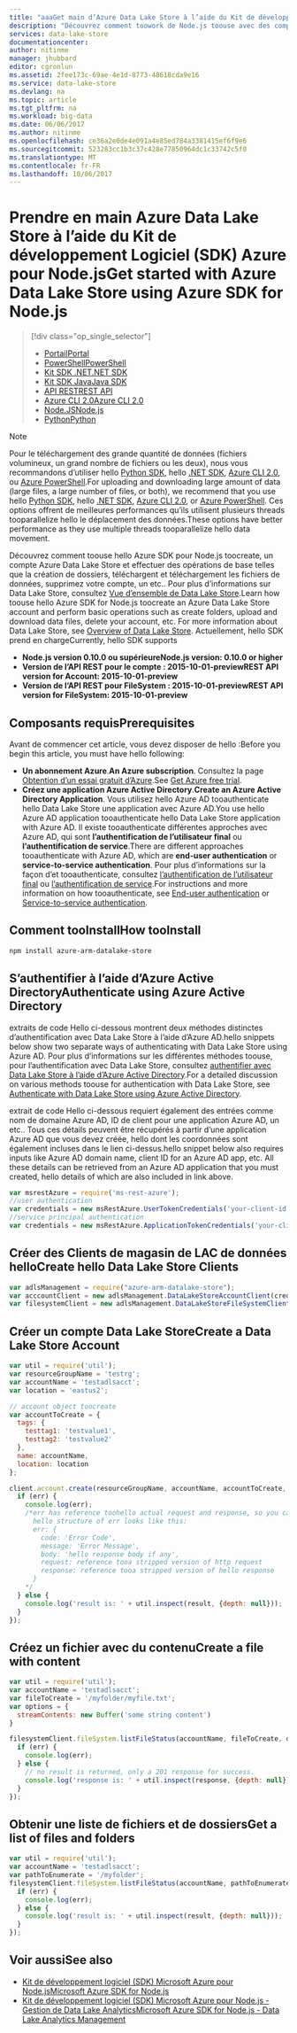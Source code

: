 ```yaml
---
title: "aaaGet main d’Azure Data Lake Store à l’aide du Kit de développement logiciel Azure pour Node.js | Documents Microsoft"
description: "Découvrez comment toowork de Node.js toouse avec des comptes Data Lake Store et hello système de fichiers."
services: data-lake-store
documentationcenter: 
author: nitinme
manager: jhubbard
editor: cgronlun
ms.assetid: 2fee173c-69ae-4e1d-8773-48618cda9e16
ms.service: data-lake-store
ms.devlang: na
ms.topic: article
ms.tgt_pltfrm: na
ms.workload: big-data
ms.date: 06/06/2017
ms.author: nitinme
ms.openlocfilehash: ce36a2e0de4e091a4e85ed784a3381415ef6f9e6
ms.sourcegitcommit: 523283cc1b3c37c428e77850964dc1c33742c5f0
ms.translationtype: MT
ms.contentlocale: fr-FR
ms.lasthandoff: 10/06/2017
---
```

# <a name="get-started-with-azure-data-lake-store-using-azure-sdk-for-nodejs"></a><span data-ttu-id="d9dab-103">Prendre en main Azure Data Lake Store à l’aide du Kit de développement Logiciel (SDK) Azure pour Node.js</span><span class="sxs-lookup"><span data-stu-id="d9dab-103">Get started with Azure Data Lake Store using Azure SDK for Node.js</span></span>
> [!div class="op_single_selector"]
> * [<span data-ttu-id="d9dab-104">Portail</span><span class="sxs-lookup"><span data-stu-id="d9dab-104">Portal</span></span>](data-lake-store-get-started-portal.md)
> * [<span data-ttu-id="d9dab-105">PowerShell</span><span class="sxs-lookup"><span data-stu-id="d9dab-105">PowerShell</span></span>](data-lake-store-get-started-powershell.md)
> * [<span data-ttu-id="d9dab-106">Kit SDK .NET</span><span class="sxs-lookup"><span data-stu-id="d9dab-106">.NET SDK</span></span>](data-lake-store-get-started-net-sdk.md)
> * [<span data-ttu-id="d9dab-107">Kit SDK Java</span><span class="sxs-lookup"><span data-stu-id="d9dab-107">Java SDK</span></span>](data-lake-store-get-started-java-sdk.md)
> * [<span data-ttu-id="d9dab-108">API REST</span><span class="sxs-lookup"><span data-stu-id="d9dab-108">REST API</span></span>](data-lake-store-get-started-rest-api.md)
> * [<span data-ttu-id="d9dab-109">Azure CLI 2.0</span><span class="sxs-lookup"><span data-stu-id="d9dab-109">Azure CLI 2.0</span></span>](data-lake-store-get-started-cli-2.0.md)
> * [<span data-ttu-id="d9dab-110">Node.JS</span><span class="sxs-lookup"><span data-stu-id="d9dab-110">Node.js</span></span>](data-lake-store-manage-use-nodejs.md)
> * [<span data-ttu-id="d9dab-111">Python</span><span class="sxs-lookup"><span data-stu-id="d9dab-111">Python</span></span>](data-lake-store-get-started-python.md)
>
> 

> [!NOTE]
> <span data-ttu-id="d9dab-112">Pour le téléchargement des grande quantité de données (fichiers volumineux, un grand nombre de fichiers ou les deux), nous vous recommandons d’utiliser hello [Python SDK](data-lake-store-get-started-python.md), hello [.NET SDK](data-lake-store-get-started-net-sdk.md), [Azure CLI 2.0](data-lake-store-get-started-cli-2.0.md), ou [Azure PowerShell](data-lake-store-get-started-powershell.md).</span><span class="sxs-lookup"><span data-stu-id="d9dab-112">For uploading and downloading large amount of data (large files, a large number of files, or both), we recommend that you use hello [Python SDK](data-lake-store-get-started-python.md), hello [.NET SDK](data-lake-store-get-started-net-sdk.md), [Azure CLI 2.0](data-lake-store-get-started-cli-2.0.md), or [Azure PowerShell](data-lake-store-get-started-powershell.md).</span></span> <span data-ttu-id="d9dab-113">Ces options offrent de meilleures performances qu’ils utilisent plusieurs threads tooparallelize hello le déplacement des données.</span><span class="sxs-lookup"><span data-stu-id="d9dab-113">These options have better performance as they use multiple threads tooparallelize hello data movement.</span></span>
> 
> 

<span data-ttu-id="d9dab-114">Découvrez comment toouse hello Azure SDK pour Node.js toocreate, un compte Azure Data Lake Store et effectuer des opérations de base telles que la création de dossiers, téléchargent et téléchargement les fichiers de données, supprimez votre compte, un etc.. Pour plus d’informations sur Data Lake Store, consultez [Vue d’ensemble de Data Lake Store](data-lake-store-overview.md).</span><span class="sxs-lookup"><span data-stu-id="d9dab-114">Learn how toouse hello Azure SDK for Node.js toocreate an Azure Data Lake Store account and perform basic operations such as create folders, upload and download data files, delete your account, etc. For more information about Data Lake Store, see [Overview of Data Lake Store](data-lake-store-overview.md).</span></span> <span data-ttu-id="d9dab-115">Actuellement, hello SDK prend en charge</span><span class="sxs-lookup"><span data-stu-id="d9dab-115">Currently, hello SDK supports</span></span>

* <span data-ttu-id="d9dab-116">**Node.js version 0.10.0 ou supérieure**</span><span class="sxs-lookup"><span data-stu-id="d9dab-116">**Node.js version: 0.10.0 or higher**</span></span>
* <span data-ttu-id="d9dab-117">**Version de l’API REST pour le compte : 2015-10-01-preview**</span><span class="sxs-lookup"><span data-stu-id="d9dab-117">**REST API version for Account: 2015-10-01-preview**</span></span>
* <span data-ttu-id="d9dab-118">**Version de l’API REST pour FileSystem : 2015-10-01-preview**</span><span class="sxs-lookup"><span data-stu-id="d9dab-118">**REST API version for FileSystem: 2015-10-01-preview**</span></span>

## <a name="prerequisites"></a><span data-ttu-id="d9dab-119">Composants requis</span><span class="sxs-lookup"><span data-stu-id="d9dab-119">Prerequisites</span></span>
<span data-ttu-id="d9dab-120">Avant de commencer cet article, vous devez disposer de hello :</span><span class="sxs-lookup"><span data-stu-id="d9dab-120">Before you begin this article, you must have hello following:</span></span>

* <span data-ttu-id="d9dab-121">**Un abonnement Azure**.</span><span class="sxs-lookup"><span data-stu-id="d9dab-121">**An Azure subscription**.</span></span> <span data-ttu-id="d9dab-122">Consultez la page [Obtention d’un essai gratuit d’Azure](https://azure.microsoft.com/pricing/free-trial/).</span><span class="sxs-lookup"><span data-stu-id="d9dab-122">See [Get Azure free trial](https://azure.microsoft.com/pricing/free-trial/).</span></span>
* <span data-ttu-id="d9dab-123">**Créez une application Azure Active Directory**.</span><span class="sxs-lookup"><span data-stu-id="d9dab-123">**Create an Azure Active Directory Application**.</span></span> <span data-ttu-id="d9dab-124">Vous utilisez hello Azure AD tooauthenticate hello Data Lake Store une application avec Azure AD.</span><span class="sxs-lookup"><span data-stu-id="d9dab-124">You use hello Azure AD application tooauthenticate hello Data Lake Store application with Azure AD.</span></span> <span data-ttu-id="d9dab-125">Il existe tooauthenticate différentes approches avec Azure AD, qui sont **l’authentification de l’utilisateur final** ou **l’authentification de service**.</span><span class="sxs-lookup"><span data-stu-id="d9dab-125">There are different approaches tooauthenticate with Azure AD, which are **end-user authentication** or **service-to-service authentication**.</span></span> <span data-ttu-id="d9dab-126">Pour plus d’informations sur la façon d’et tooauthenticate, consultez [l’authentification de l’utilisateur final](data-lake-store-end-user-authenticate-using-active-directory.md) ou [l’authentification de service](data-lake-store-authenticate-using-active-directory.md).</span><span class="sxs-lookup"><span data-stu-id="d9dab-126">For instructions and more information on how tooauthenticate, see [End-user authentication](data-lake-store-end-user-authenticate-using-active-directory.md) or [Service-to-service authentication](data-lake-store-authenticate-using-active-directory.md).</span></span>

## <a name="how-tooinstall"></a><span data-ttu-id="d9dab-127">Comment tooInstall</span><span class="sxs-lookup"><span data-stu-id="d9dab-127">How tooInstall</span></span>
```bash
npm install azure-arm-datalake-store
```

## <a name="authenticate-using-azure-active-directory"></a><span data-ttu-id="d9dab-128">S’authentifier à l’aide d’Azure Active Directory</span><span class="sxs-lookup"><span data-stu-id="d9dab-128">Authenticate using Azure Active Directory</span></span>
<span data-ttu-id="d9dab-129">extraits de code Hello ci-dessous montrent deux méthodes distinctes d’authentification avec Data Lake Store à l’aide d’Azure AD.</span><span class="sxs-lookup"><span data-stu-id="d9dab-129">hello snippets below show two separate ways of authenticating with Data Lake Store using Azure AD.</span></span> <span data-ttu-id="d9dab-130">Pour plus d’informations sur les différentes méthodes toouse, pour l’authentification avec Data Lake Store, consultez [authentifier avec Data Lake Store à l’aide d’Azure Active Directory](data-lake-store-authenticate-using-active-directory.md).</span><span class="sxs-lookup"><span data-stu-id="d9dab-130">For a detailed discussion on various methods toouse for authentication with Data Lake Store, see [Authenticate with Data Lake Store using Azure Active Directory](data-lake-store-authenticate-using-active-directory.md).</span></span>

<span data-ttu-id="d9dab-131">extrait de code Hello ci-dessous requiert également des entrées comme nom de domaine Azure AD, ID de client pour une application Azure AD, un etc.. Tous ces détails peuvent être récupérés à partir d’une application Azure AD que vous devez créée, hello dont les coordonnées sont également incluses dans le lien ci-dessus.</span><span class="sxs-lookup"><span data-stu-id="d9dab-131">hello snippet below also requires inputs like Azure AD domain name, client ID for an Azure AD app, etc. All these details can be retrieved from an Azure AD application that you must created, hello details of which are also included in link above.</span></span>

 ```javascript
 var msrestAzure = require('ms-rest-azure');
 //user authentication
 var credentials = new msRestAzure.UserTokenCredentials('your-client-id', 'your-domain', 'your-username', 'your-password', 'your-redirect-uri');
 //service principal authentication
 var credentials = new msRestAzure.ApplicationTokenCredentials('your-client-id', 'your-domain', 'your-secret');
 ```

## <a name="create-hello-data-lake-store-clients"></a><span data-ttu-id="d9dab-132">Créer des Clients de magasin de LAC de données hello</span><span class="sxs-lookup"><span data-stu-id="d9dab-132">Create hello Data Lake Store Clients</span></span>
```javascript
var adlsManagement = require("azure-arm-datalake-store");
var acccountClient = new adlsManagement.DataLakeStoreAccountClient(credentials, "your-subscription-id");
var filesystemClient = new adlsManagement.DataLakeStoreFileSystemClient(credentials);
```

## <a name="create-a-data-lake-store-account"></a><span data-ttu-id="d9dab-133">Créer un compte Data Lake Store</span><span class="sxs-lookup"><span data-stu-id="d9dab-133">Create a Data Lake Store Account</span></span>
```javascript
var util = require('util');
var resourceGroupName = 'testrg';
var accountName = 'testadlsacct';
var location = 'eastus2';

// account object toocreate
var accountToCreate = {
  tags: {
    testtag1: 'testvalue1',
    testtag2: 'testvalue2'
  },
  name: accountName,
  location: location
};

client.account.create(resourceGroupName, accountName, accountToCreate, function (err, result, request, response) {
  if (err) {
    console.log(err);
    /*err has reference toohello actual request and response, so you can see what was sent and received on hello wire.
      hello structure of err looks like this:
      err: {
        code: 'Error Code',
        message: 'Error Message',
        body: 'hello response body if any',
        request: reference tooa stripped version of http request
        response: reference tooa stripped version of hello response
      }
    */
  } else {
    console.log('result is: ' + util.inspect(result, {depth: null}));
  }
});
```

## <a name="create-a-file-with-content"></a><span data-ttu-id="d9dab-134">Créez un fichier avec du contenu</span><span class="sxs-lookup"><span data-stu-id="d9dab-134">Create a file with content</span></span>
```javascript
var util = require('util');
var accountName = 'testadlsacct';
var fileToCreate = '/myfolder/myfile.txt';
var options = {
  streamContents: new Buffer('some string content')
}

filesystemClient.fileSystem.listFileStatus(accountName, fileToCreate, options, function (err, result, request, response) {
  if (err) {
    console.log(err);
  } else {
    // no result is returned, only a 201 response for success.
    console.log('response is: ' + util.inspect(response, {depth: null}));
  }
});
```

## <a name="get-a-list-of-files-and-folders"></a><span data-ttu-id="d9dab-135">Obtenir une liste de fichiers et de dossiers</span><span class="sxs-lookup"><span data-stu-id="d9dab-135">Get a list of files and folders</span></span>
```javascript
var util = require('util');
var accountName = 'testadlsacct';
var pathToEnumerate = '/myfolder';
filesystemClient.fileSystem.listFileStatus(accountName, pathToEnumerate, function (err, result, request, response) {
  if (err) {
    console.log(err);
  } else {
    console.log('result is: ' + util.inspect(result, {depth: null}));
  }
});
```

## <a name="see-also"></a><span data-ttu-id="d9dab-136">Voir aussi</span><span class="sxs-lookup"><span data-stu-id="d9dab-136">See also</span></span>
* [<span data-ttu-id="d9dab-137">Kit de développement logiciel (SDK) Microsoft Azure pour Node.js</span><span class="sxs-lookup"><span data-stu-id="d9dab-137">Microsoft Azure SDK for Node.js</span></span>](https://github.com/azure/azure-sdk-for-node)
* [<span data-ttu-id="d9dab-138">Kit de développement logiciel (SDK) Microsoft Azure pour Node.js - Gestion de Data Lake Analytics</span><span class="sxs-lookup"><span data-stu-id="d9dab-138">Microsoft Azure SDK for Node.js - Data Lake Analytics Management</span></span>](https://www.npmjs.com/package/azure-arm-datalake-analytics)

